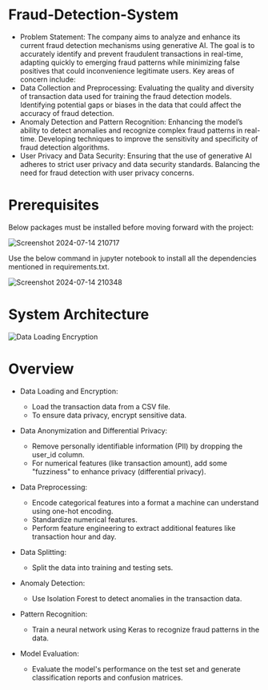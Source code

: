 # Fraud-Detection-System

 * Problem Statement:
 The company aims to analyze and enhance its current fraud detection mechanisms using
 generative AI. The goal is to accurately identify and prevent fraudulent transactions in real-time,
 adapting quickly to emerging fraud patterns while minimizing false positives that could
 inconvenience legitimate users. Key areas of concern include:
  * Data Collection and Preprocessing: Evaluating the quality and diversity of transaction
 data used for training the fraud detection models. Identifying potential gaps or biases in
 the data that could affect the accuracy of fraud detection.
  * Anomaly Detection and Pattern Recognition: Enhancing the model’s ability to detect
 anomalies and recognize complex fraud patterns in real-time. Developing techniques to
 improve the sensitivity and specificity of fraud detection algorithms.
  * User Privacy and Data Security: Ensuring that the use of generative AI adheres to
 strict user privacy and data security standards. Balancing the need for fraud detection
 with user privacy concerns.

# Prerequisites

Below packages must be installed before moving forward with the project:

![Screenshot 2024-07-14 210717](https://github.com/user-attachments/assets/c0402f57-367f-4299-ab2d-884023984e42)


Use the below command in jupyter notebook to install all the dependencies mentioned in requirements.txt.

![Screenshot 2024-07-14 210348](https://github.com/user-attachments/assets/95f08b18-3509-4a7b-a0e5-b748ebe01641)

# System Architecture

![Data Loading   Encryption](https://github.com/user-attachments/assets/8676b0c0-14a3-4362-aa8f-a79611c98590)

# Overview

* Data Loading and Encryption:
  * Load the transaction data from a CSV file.
  * To ensure data privacy, encrypt sensitive data.

* Data Anonymization and Differential Privacy:
  * Remove personally identifiable information (PII) by dropping the user_id column.
  * For numerical features (like transaction amount), add some "fuzziness" to enhance privacy (differential privacy).

* Data Preprocessing:
  * Encode categorical features into a format a machine can understand using one-hot encoding.
  * Standardize numerical features.
  * Perform feature engineering to extract additional features like transaction hour and day.

* Data Splitting:
  * Split the data into training and testing sets.

* Anomaly Detection:
  * Use Isolation Forest to detect anomalies in the transaction data.

* Pattern Recognition:
  * Train a neural network using Keras to recognize fraud patterns in the data.

* Model Evaluation:
  * Evaluate the model's performance on the test set and generate classification reports and confusion matrices.


